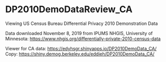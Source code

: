 # DP2010DemoDataReview_CA
Viewing US Census Bureau Differential Privacy 2010 Demonstration Data 

Data downloaded November 8, 2019 from IPUMS NHGIS, University of Minnesota: https://www.nhgis.org/differentially-private-2010-census-data 

Viewer for CA data: https://edyhsgr.shinyapps.io/DP2010DemoData_CA/ 
Copy: https://shiny.demog.berkeley.edu/eddieh/DP2010DemoData_CA/ 
